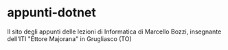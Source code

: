 # appunti-dotnet
Il sito degli appunti delle lezioni di Informatica di Marcello Bozzi, insegnante dell'ITI "Ettore Majorana" in Grugliasco (TO)
